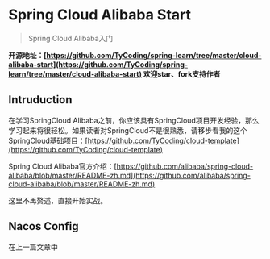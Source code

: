 # Spring Cloud Alibaba Start

> Spring Cloud Alibaba入门

**开源地址：[https://github.com/TyCoding/spring-learn/tree/master/cloud-alibaba-start](https://github.com/TyCoding/spring-learn/tree/master/cloud-alibaba-start) 欢迎star、fork支持作者**

## Intruduction

在学习SpringCloud Alibaba之前，你应该具有SpringCloud项目开发经验，那么学习起来将很轻松。如果读者对SpringCloud不是很熟悉，请移步看我的这个SpringCloud基础项目：[https://github.com/TyCoding/cloud-template](https://github.com/TyCoding/cloud-template)

<!--more-->

Spring Cloud Alibaba官方介绍：[https://github.com/alibaba/spring-cloud-alibaba/blob/master/README-zh.md](https://github.com/alibaba/spring-cloud-alibaba/blob/master/README-zh.md) 

这里不再赘述，直接开始实战。

## Nacos Config

在上一篇文章中
